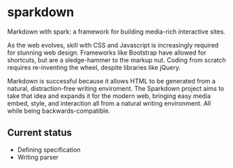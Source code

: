 # sparkdown
Markdown with spark: a framework for building media-rich interactive sites.

As the web evolves, skill with CSS and Javascript is increasingly required for stunning web design. Frameworks like Bootstrap have allowed for shortcuts, but are a sledge-hammer to the markup nut. Coding from scratch requires re-inventing the wheel, despite libraries like jQuery.

Markdown is successful because it allows HTML to be generated from a natural, distraction-free writing enviroment. The Sparkdown project aims to take that idea and expands it for the modern web, bringing easy media embed, style, and interaction all from a natural writing environment. All while being backwards-compatible.

## Current status
- Defining specification
- Writing parser
